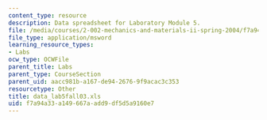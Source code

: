 ```yaml
---
content_type: resource
description: Data spreadsheet for Laboratory Module 5.
file: /media/courses/2-002-mechanics-and-materials-ii-spring-2004/f7a94a33a149667aadd9df5d5a9160e7_data_lab5fall03.xls
file_type: application/msword
learning_resource_types:
- Labs
ocw_type: OCWFile
parent_title: Labs
parent_type: CourseSection
parent_uid: aacc981b-a167-de94-2676-9f9acac3c353
resourcetype: Other
title: data_lab5fall03.xls
uid: f7a94a33-a149-667a-add9-df5d5a9160e7
---
```

